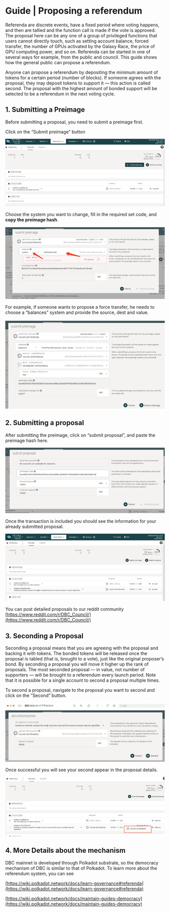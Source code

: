 # Guide | Proposing a referendum

Referenda are discrete events, have a fixed period where voting happens, and then are tallied and the function call is made if the vote is approved. The proposal here can be any one of a group of privileged functions that users cannot directly touch, such as setting account balance, forced transfer, the number of GPUs activated by the Galaxy Race, the price of GPU computing power, and so on. Referenda can be started in one of several ways for example, from the public and council. This guide shows how the general public can propose a referendum.

Anyone can propose a referendum by depositing the minimum amount of tokens for a certain period (number of blocks). If someone agrees with the proposal, they may deposit tokens to support it — this action is called second. The proposal with the highest amount of bonded support will be selected to be a referendum in the next voting cycle.

## 1. Submitting a Preimage

Before submitting a proposal, you need to submit a preimage first.

Click on the “Submit preimage” button

![](./assets/proposing-referenda.assets/1.png)

Choose the system you want to change, fill in the required set code, and **copy the preimage hash**.

![](./assets/proposing-referenda.assets/2.png)

For example, if someone wants to propose a force transfer, he needs to choose a “balances” system and provide the source, dest and value.

![](./assets/proposing-referenda.assets/3.png)

## 2. Submitting a proposal

After submitting the preimage, click on “submit proposal”, and paste the preimage hash here.

![](./assets/proposing-referenda.assets/4.png)

Once the transaction is included you should see the information for your already submitted proposal.

![](./assets/proposing-referenda.assets/5.png)

You can post detailed proposals to our reddit community [https://www.reddit.com/r/DBC_Council/](https://www.reddit.com/r/DBC_Council/)

## 3. Seconding a Proposal

Seconding a proposal means that you are agreeing with the proposal and backing it with tokens. The bonded tokens will be released once the proposal is tabled (that is, brought to a vote), just like the original proposer’s bond. By seconding a proposal you will move it higher up the rank of proposals. The most seconded proposal — in value, not number of supporters — will be brought to a referendum every launch period. Note that it is possible for a single account to second a proposal multiple times.

To second a proposal, navigate to the proposal you want to second and click on the “Second” button.

![](./assets/proposing-referenda.assets/6.png)

Once successful you will see your second appear in the proposal details.

![](./assets/proposing-referenda.assets/7.png)

## 4. More Details about the mechanism

DBC mainnet is developed through Polkadot substrate, so the democracy mechanism of DBC is similar to that of Polkadot. To learn more about the referendum system, you can see

[https://wiki.polkadot.network/docs/learn-governance#referenda](https://wiki.polkadot.network/docs/learn-governance#referenda)

[https://wiki.polkadot.network/docs/maintain-guides-democracy](https://wiki.polkadot.network/docs/maintain-guides-democracy)

